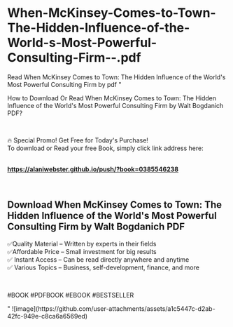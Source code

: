 # When-McKinsey-Comes-to-Town-The-Hidden-Influence-of-the-World-s-Most-Powerful-Consulting-Firm--.pdf
Read When McKinsey Comes to Town: The Hidden Influence of the World's Most Powerful Consulting Firm by  pdf
"<p>How to Download Or Read When McKinsey Comes to Town: The Hidden Influence of the World's Most Powerful Consulting Firm by Walt Bogdanich PDF?</p>
<p>&nbsp;</p>
<p>&#128293;  Special Promo! Get Free for Today's Purchase!<br />To download or Read your free Book, simply click link address here:&nbsp;<br />&nbsp;</p>
<p><a href=""https://alaniwebster.github.io/push/?book=0385546238""><strong>https://alaniwebster.github.io/push/?book=0385546238</strong></a></p>
<p>&nbsp;</p>
<h2>Download When McKinsey Comes to Town: The Hidden Influence of the World's Most Powerful Consulting Firm by Walt Bogdanich PDF</h2>
<p>&#x2705;Quality Material &ndash; Written by experts in their fields<br />&#x2705;Affordable Price &ndash; Small investment for big results<br />&#x2705; Instant Access &ndash; Can be read directly anywhere and anytime<br />&#x2705; Various Topics &ndash; Business, self-development, finance, and more</p>
<p>&nbsp;</p>
<p>#BOOK #PDFBOOK #EBOOK #BESTSELLER</p>
"
![image](https://github.com/user-attachments/assets/a1c5447c-d2ab-42fc-949e-c8ca6a6569ed)
